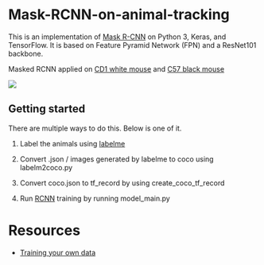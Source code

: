 # Mask-RCNN-on-animal-tracking

This is an implementation of [Mask R-CNN](https://arxiv.org/abs/1703.06870) on Python 3, Keras, and TensorFlow. It is based on Feature Pyramid Network (FPN) and a ResNet101 backbone.

Masked RCNN applied on [CD1 white mouse](https://www.criver.com/sites/default/files/resources/CD-1IGSMouseModelInformationSheet.pdf) and [C57 black mouse](https://www.jax.org/strain/000664)

![](/images/maskedrcnn_mice.gif)	


## Getting started

There are multiple ways to do this. Below is one of it.

1. Label the animals using [labelme](https://github.com/wkentaro/labelme)

2. Convert .json / images generated by labelme to coco using labelm2coco.py

3. Convert coco.json to tf_record by using create_coco_tf_record

4. Run [RCNN](https://github.com/matterport/Mask_RCNN) training by running model_main.py

# Resources

- [Training your own data](https://engineering.matterport.com/splash-of-color-instance-segmentation-with-mask-r-cnn-and-tensorflow-7c761e238b46)
